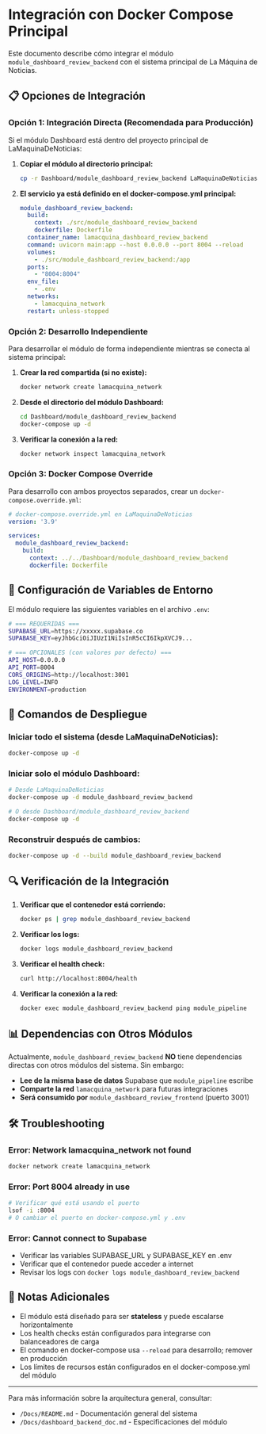 # Integración con Docker Compose Principal

Este documento describe cómo integrar el módulo `module_dashboard_review_backend` con el sistema principal de La Máquina de Noticias.

## 📋 Opciones de Integración

### Opción 1: Integración Directa (Recomendada para Producción)

Si el módulo Dashboard está dentro del proyecto principal de LaMaquinaDeNoticias:

1. **Copiar el módulo al directorio principal:**
   ```bash
   cp -r Dashboard/module_dashboard_review_backend LaMaquinaDeNoticias/src/
   ```

2. **El servicio ya está definido en el docker-compose.yml principal:**
   ```yaml
   module_dashboard_review_backend:
     build:
       context: ./src/module_dashboard_review_backend
       dockerfile: Dockerfile
     container_name: lamacquina_dashboard_review_backend
     command: uvicorn main:app --host 0.0.0.0 --port 8004 --reload
     volumes:
       - ./src/module_dashboard_review_backend:/app
     ports:
       - "8004:8004"
     env_file:
       - .env
     networks:
       - lamacquina_network
     restart: unless-stopped
   ```

### Opción 2: Desarrollo Independiente

Para desarrollar el módulo de forma independiente mientras se conecta al sistema principal:

1. **Crear la red compartida (si no existe):**
   ```bash
   docker network create lamacquina_network
   ```

2. **Desde el directorio del módulo Dashboard:**
   ```bash
   cd Dashboard/module_dashboard_review_backend
   docker-compose up -d
   ```

3. **Verificar la conexión a la red:**
   ```bash
   docker network inspect lamacquina_network
   ```

### Opción 3: Docker Compose Override

Para desarrollo con ambos proyectos separados, crear un `docker-compose.override.yml`:

```yaml
# docker-compose.override.yml en LaMaquinaDeNoticias
version: '3.9'

services:
  module_dashboard_review_backend:
    build:
      context: ../../Dashboard/module_dashboard_review_backend
      dockerfile: Dockerfile
```

## 🔧 Configuración de Variables de Entorno

El módulo requiere las siguientes variables en el archivo `.env`:

```bash
# === REQUERIDAS ===
SUPABASE_URL=https://xxxxx.supabase.co
SUPABASE_KEY=eyJhbGciOiJIUzI1NiIsInR5cCI6IkpXVCJ9...

# === OPCIONALES (con valores por defecto) ===
API_HOST=0.0.0.0
API_PORT=8004
CORS_ORIGINS=http://localhost:3001
LOG_LEVEL=INFO
ENVIRONMENT=production
```

## 🚀 Comandos de Despliegue

### Iniciar todo el sistema (desde LaMaquinaDeNoticias):
```bash
docker-compose up -d
```

### Iniciar solo el módulo Dashboard:
```bash
# Desde LaMaquinaDeNoticias
docker-compose up -d module_dashboard_review_backend

# O desde Dashboard/module_dashboard_review_backend
docker-compose up -d
```

### Reconstruir después de cambios:
```bash
docker-compose up -d --build module_dashboard_review_backend
```

## 🔍 Verificación de la Integración

1. **Verificar que el contenedor está corriendo:**
   ```bash
   docker ps | grep module_dashboard_review_backend
   ```

2. **Verificar los logs:**
   ```bash
   docker logs module_dashboard_review_backend
   ```

3. **Verificar el health check:**
   ```bash
   curl http://localhost:8004/health
   ```

4. **Verificar la conexión a la red:**
   ```bash
   docker exec module_dashboard_review_backend ping module_pipeline
   ```

## 📊 Dependencias con Otros Módulos

Actualmente, `module_dashboard_review_backend` **NO** tiene dependencias directas con otros módulos del sistema. Sin embargo:

- **Lee de la misma base de datos** Supabase que `module_pipeline` escribe
- **Comparte la red** `lamacquina_network` para futuras integraciones
- **Será consumido por** `module_dashboard_review_frontend` (puerto 3001)

## 🛠️ Troubleshooting

### Error: Network lamacquina_network not found
```bash
docker network create lamacquina_network
```

### Error: Port 8004 already in use
```bash
# Verificar qué está usando el puerto
lsof -i :8004
# O cambiar el puerto en docker-compose.yml y .env
```

### Error: Cannot connect to Supabase
- Verificar las variables SUPABASE_URL y SUPABASE_KEY en .env
- Verificar que el contenedor puede acceder a internet
- Revisar los logs con `docker logs module_dashboard_review_backend`

## 📝 Notas Adicionales

- El módulo está diseñado para ser **stateless** y puede escalarse horizontalmente
- Los health checks están configurados para integrarse con balanceadores de carga
- El comando en docker-compose usa `--reload` para desarrollo; remover en producción
- Los límites de recursos están configurados en el docker-compose.yml del módulo

---

Para más información sobre la arquitectura general, consultar:
- `/Docs/README.md` - Documentación general del sistema
- `/Docs/dashboard_backend_doc.md` - Especificaciones del módulo

